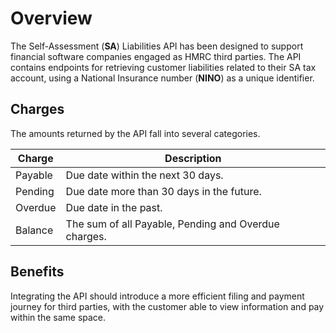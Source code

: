 # Overview 

The Self-Assessment (**SA**) Liabilities API has been designed to support financial software companies engaged as HMRC third parties. The API contains endpoints for retrieving customer liabilities related to their SA tax account, using a National Insurance number (**NINO**) as a unique identifier. 

## Charges

The amounts returned by the API fall into several categories.

| Charge | Description |
| --- | --- |
| Payable | Due date within the next 30 days. | 
| Pending | Due date more than 30 days in the future. |
| Overdue | Due date in the past. |
| Balance | The sum of all Payable, Pending and Overdue charges. | 

## Benefits

Integrating the API should introduce a more efficient filing and payment journey for third parties, with the customer able to view information and pay within the same space.

